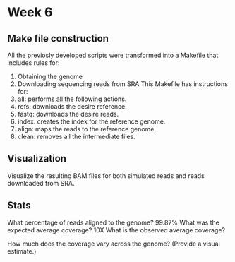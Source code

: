 # Week 6
## Make file construction 
All the previosly developed scripts were transformed  into a Makefile that includes rules for:
  1. Obtaining the genome
  2. Downloading sequencing reads from SRA
This Makefile has instructions for:
  1. all: performs all the following actions.
  2. refs: downloads the desire reference.
  3. fastq: downloads the desire reads.
  4. index: creates the index for the reference genome.
  5. align: maps the reads to the reference genome.
  6. clean: removes all the intermediate files. 

## Visualization 
Visualize the resulting BAM files for both simulated reads and reads downloaded from SRA.

## Stats 
What percentage of reads aligned to the genome?
  99.87%
What was the expected average coverage?
  10X
What is the observed average coverage?
  
How much does the coverage vary across the genome? (Provide a visual estimate.)
